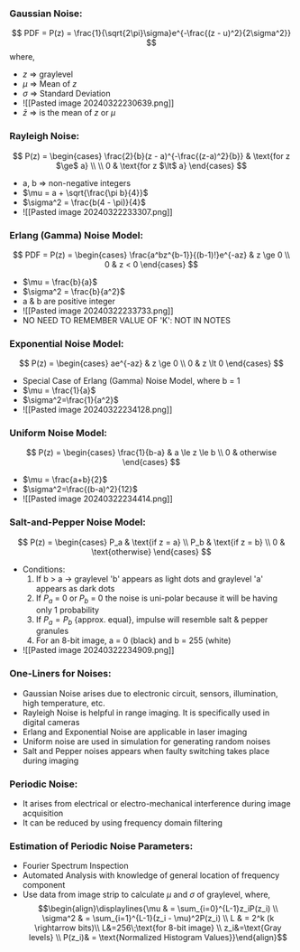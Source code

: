 ### Gaussian Noise:
$$
PDF = P(z) = \frac{1}{\sqrt{2\pi}\sigma}e^{-\frac{(z - u)^2}{2\sigma^2}}
$$
where, 
- $z$ => graylevel
- $\mu$ => Mean of $z$
- $\sigma$ => Standard Deviation
- ![[Pasted image 20240322230639.png]]
- $\bar z$ => is the mean of $z$ or $\mu$

### Rayleigh Noise:
$$
P(z) = \begin{cases}
\frac{2}{b}(z - a)^{-\frac{(z-a)^2}{b}} & \text{for z $\ge$ a} \\ \\
0 & \text{for z $\lt$ a}
\end{cases}
$$
- a, b => non-negative integers
- $\mu = a + \sqrt{\frac{\pi b}{4}}$
- $\sigma^2 = \frac{b(4 - \pi)}{4}$
- ![[Pasted image 20240322233307.png]]

### Erlang (Gamma) Noise Model:
$$
PDF = P(z) = \begin{cases}
\frac{a^bz^{b-1}}{(b-1)!}e^{-az} & z \ge 0 \\
0 & z < 0
\end{cases}
$$
- $\mu = \frac{b}{a}$
- $\sigma^2 = \frac{b}{a^2}$
- a & b are positive integer
- ![[Pasted image 20240322233733.png]]
- NO NEED TO REMEMBER VALUE OF 'K': NOT IN NOTES

### Exponential Noise Model:
$$
P(z) = \begin{cases}
ae^{-az} & z \ge 0 \\
0 & z \lt 0
\end{cases}
$$
- Special Case of Erlang (Gamma) Noise Model, where b = 1
- $\mu = \frac{1}{a}$
- $\sigma^2=\frac{1}{a^2}$
- ![[Pasted image 20240322234128.png]]

### Uniform Noise Model:
$$
P(z) = \begin{cases}
\frac{1}{b-a} & a \le z \le b \\
0 & otherwise
\end{cases}
$$
- $\mu = \frac{a+b}{2}$
- $\sigma^2=\frac{(b-a)^2}{12}$
- ![[Pasted image 20240322234414.png]]

### Salt-and-Pepper Noise Model:
$$
P(z) = \begin{cases}
P_a & \text{if z = a} \\
P_b & \text{if z = b} \\
0 & \text{otherwise}
\end{cases}
$$
- Conditions:
	1. If b > a -> graylevel 'b' appears as light dots and graylevel 'a' appears as dark dots
	2. If $P_a$ = 0 or $P_b$ = 0 the noise is uni-polar because it will be having only 1 probability
	3. If $P_a = P_b$ {approx. equal}, impulse will resemble salt & pepper granules
	4. For an 8-bit image, a = 0 (black) and b = 255 (white)
- ![[Pasted image 20240322234909.png]]

### One-Liners for Noises:
- Gaussian Noise arises due to electronic circuit, sensors, illumination, high temperature, etc.
- Rayleigh Noise is helpful in range imaging. It is specifically used in digital cameras
- Erlang and Exponential Noise are applicable in laser imaging
- Uniform noise are used in simulation for generating random noises
- Salt and Pepper noises appears when faulty switching takes place during imaging

### Periodic Noise:
- It arises from electrical or electro-mechanical interference during image acquisition
- It can be reduced by using frequency domain filtering

### Estimation of Periodic Noise Parameters:
- Fourier Spectrum Inspection
- Automated Analysis with knowledge of general location of frequency component
- Use data from image strip to calculate $\mu$ and $\sigma$ of graylevel, where, $$\begin{align}\displaylines{\mu & = \sum_{i=0}^{L-1}z_iP(z_i) \\ \sigma^2 & = \sum_{i=1}^{L-1}(z_i - \mu)^2P(z_i) \\ L & = 2^k (k \rightarrow bits)\\ L&=256\;\text{for 8-bit image} \\ z_i&=\text{Gray levels} \\ P(z_i)& = \text{Normalized Histogram Values}}\end{align}$$
